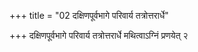 +++
title = "02 दक्षिणपूर्वभागे परिवार्य तत्रोत्तरार्धे"

+++
दक्षिणपूर्वभागे परिवार्य तत्रोत्तरार्धे मथित्वाऽग्निं प्रणयेत् २